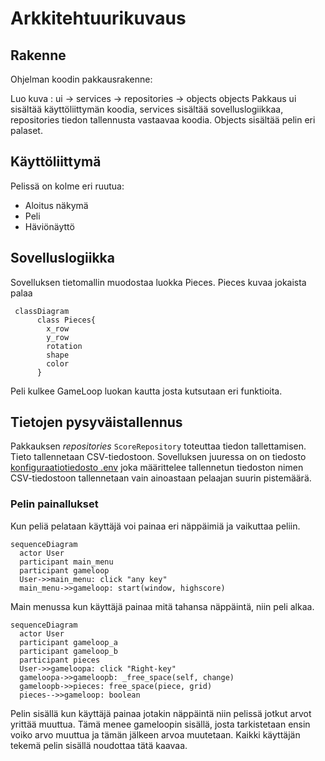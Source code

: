 # Arkkitehtuurikuvaus
## Rakenne
Ohjelman koodin pakkausrakenne:

Luo kuva :
ui -> services -> repositories -> objects
                  objects
Pakkaus ui sisältää käyttöliittymän koodia, services sisältää sovelluslogiikkaa, repositories tiedon tallennusta vastaavaa koodia. Objects sisältää pelin eri palaset.

## Käyttöliittymä
Pelissä on kolme eri ruutua:
* Aloitus näkymä
* Peli
* Häviönäyttö

## Sovelluslogiikka
Sovelluksen tietomallin muodostaa luokka Pieces. Pieces kuvaa jokaista palaa
```mermaid
 classDiagram
      class Pieces{
        x_row
        y_row
        rotation
        shape
        color
      }
```
Peli kulkee GameLoop luokan kautta josta kutsutaan eri funktioita.

## Tietojen pysyväistallennus
Pakkauksen _repositories_ `ScoreRepository` toteuttaa tiedon tallettamisen. Tieto tallennetaan CSV-tiedostoon. 
Sovelluksen juuressa on on tiedosto [konfiguraatiotiedosto .env](https://github.com/HYTApio/ot-harjoitustyo/blob/master/.env) joka määrittelee tallennetun tiedoston nimen
CSV-tiedostoon tallennetaan vain ainoastaan pelaajan suurin pistemäärä.


### Pelin painallukset
Kun peliä pelataan käyttäjä voi painaa eri näppäimiä ja vaikuttaa peliin. 

```mermaid
sequenceDiagram
  actor User
  participant main_menu
  participant gameloop
  User->>main_menu: click "any key"
  main_menu->>gameloop: start(window, highscore)
```
Main menussa kun käyttäjä painaa mitä tahansa näppäintä, niin peli alkaa.

```mermaid
sequenceDiagram
  actor User
  participant gameloop_a
  participant gameloop_b
  participant pieces
  User->>gameloopa: click "Right-key"
  gameloopa->>gameloopb: _free_space(self, change)
  gameloopb->>pieces: free_space(piece, grid)
  pieces-->>gameloop: boolean
```
Pelin sisällä kun käyttäjä painaa jotakin näppäintä niin pelissä jotkut arvot yrittää muuttua. Tämä menee gameloopin sisällä, josta tarkistetaan ensin voiko arvo muuttua ja tämän jälkeen arvoa muutetaan. Kaikki käyttäjän tekemä pelin sisällä noudottaa tätä kaavaa. 
